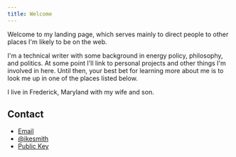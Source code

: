 ```yaml
---
title: Welcome
---
```




Welcome to my landing page, which serves mainly to direct people to other places I'm likely to be on the web.



I'm a technical writer with some background in energy policy, philosophy, and politics. At some point I'll link to personal projects and other things I'm involved in here. Until then, your best bet for learning more about me is to look me up in one of the places listed below.



I live in Frederick, Maryland with my wife and son.


## Contact ##


- [Email](mailto:ikesmith@gmail.com)
- [@ikesmith](https://www.twitter.com/ikesmith)
- [Public Key](https://keybase.io/isaacsmith)